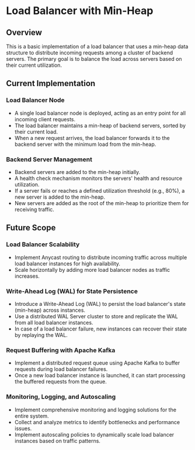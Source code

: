 # Load Balancer with Min-Heap

## Overview

This is a basic implementation of a load balancer that uses a min-heap data structure to distribute incoming requests among a cluster of backend servers. The primary goal is to balance the load across servers based on their current utilization.

## Current Implementation

### Load Balancer Node

- A single load balancer node is deployed, acting as an entry point for all incoming client requests.
- The load balancer maintains a min-heap of backend servers, sorted by their current load.
- When a new request arrives, the load balancer forwards it to the backend server with the minimum load from the min-heap.

### Backend Server Management

- Backend servers are added to the min-heap initially.
- A health check mechanism monitors the servers' health and resource utilization.
- If a server fails or reaches a defined utilization threshold (e.g., 80%), a new server is added to the min-heap.
- New servers are added as the root of the min-heap to prioritize them for receiving traffic.

## Future Scope

### Load Balancer Scalability

- Implement Anycast routing to distribute incoming traffic across multiple load balancer instances for high availability.
- Scale horizontally by adding more load balancer nodes as traffic increases.

### Write-Ahead Log (WAL) for State Persistence

- Introduce a Write-Ahead Log (WAL) to persist the load balancer's state (min-heap) across instances.
- Use a distributed WAL Server cluster to store and replicate the WAL from all load balancer instances.
- In case of a load balancer failure, new instances can recover their state by replaying the WAL.

### Request Buffering with Apache Kafka

- Implement a distributed request queue using Apache Kafka to buffer requests during load balancer failures.
- Once a new load balancer instance is launched, it can start processing the buffered requests from the queue.

### Monitoring, Logging, and Autoscaling

- Implement comprehensive monitoring and logging solutions for the entire system.
- Collect and analyze metrics to identify bottlenecks and performance issues.
- Implement autoscaling policies to dynamically scale load balancer instances based on traffic patterns.
